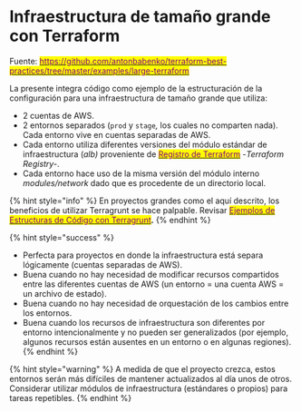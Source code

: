 # Infraestructura de tamaño grande con Terraform

Fuente: [<mark style="color:purple;">https://github.com/antonbabenko/terraform-best-practices/tree/master/examples/large-terraform</mark>](https://github.com/antonbabenko/terraform-best-practices/tree/master/examples/large-terraform)<mark style="color:purple;"></mark>

La presente integra código como ejemplo de la estructuración de la configuración para una infraestructura de tamaño grande que utiliza:

* 2 cuentas de AWS.
* 2 entornos separados (`prod` y `stage`_,_ los cuales no comparten nada). Cada entorno vive en cuentas separadas de AWS.
* Cada entorno utiliza diferentes versiones del módulo estándar de infraestructura (_alb)_ proveniente de [<mark style="color:purple;">Registro de Terraform</mark>](https://registry.terraform.io) -_Terraform Registry-_.
* Cada entorno hace uso de la misma versión del módulo interno _modules/network_ dado que es procedente de un directorio local.

{% hint style="info" %}
En proyectos grandes como el aquí descrito, los beneficios de utilizar Terragrunt se hace palpable. Revisar [<mark style="color:purple;">Ejemplos de Estructuras de Código con Terragrunt</mark>](../terragrunt.md)**.**
{% endhint %}

{% hint style="success" %}
* Perfecta para proyectos en donde la infraestructura está separa lógicamente (cuentas separadas de AWS).
* Buena cuando no hay necesidad de modificar recursos compartidos entre las diferentes cuentas de AWS (un entorno = una cuenta AWS = un archivo de estado).
* Buena cuando no hay necesidad de orquestación de los cambios entre los entornos.
* Buena cuando los recursos de infraestructura son diferentes por entorno intencionalmente y no pueden ser generalizados (por ejemplo, algunos recursos están ausentes en un entorno o en algunas regiones).
{% endhint %}

{% hint style="warning" %}
A medida de que el proyecto crezca, estos entornos serán más difíciles de mantener actualizados al día unos de otros. Considerar utilizar módulos de infraestructura (estándares o propios) para tareas repetibles.
{% endhint %}
